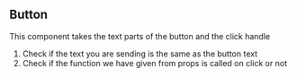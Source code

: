 ## Button

This component takes the text parts of the button and the click handle

1. Check if the text you are sending is the same as the button text
2. Check if the function we have given from props is called on click or not
